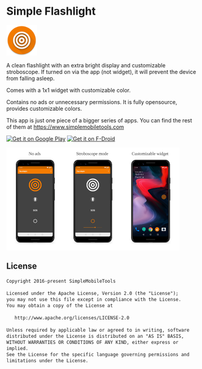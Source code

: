 # Simple Flashlight
<img alt="Logo" src="app/src/main/res/mipmap-xxxhdpi/ic_launcher.png" width="80">

A clean flashlight with an extra bright display and customizable stroboscope. If turned on via the app (not widget), it will prevent the device from falling asleep.

Comes with a 1x1 widget with customizable color.

Contains no ads or unnecessary permissions. It is fully opensource, provides customizable colors.

This app is just one piece of a bigger series of apps. You can find the rest of them at https://www.simplemobiletools.com

<a href='https://play.google.com/store/apps/details?id=com.simplemobiletools.flashlight'><img src='https://simplemobiletools.com/assets/images/google-play.png' alt='Get it on Google Play' height=45/></a>
<a href='https://f-droid.org/packages/com.simplemobiletools.flashlight'><img src='https://simplemobiletools.com/assets/images/f-droid.png' alt='Get it on F-Droid' height=45 ></a>

<div style="display:flex;">
<img alt="App image" src="fastlane/metadata/android/en-US/images/phoneScreenshots/app.jpg" width="30%">
<img alt="App image" src="fastlane/metadata/android/en-US/images/phoneScreenshots/app_2.jpg" width="30%">
<img alt="App image" src="fastlane/metadata/android/en-US/images/phoneScreenshots/app_3.jpg" width="30%">
</div>

License
-------
    Copyright 2016-present SimpleMobileTools
    
    Licensed under the Apache License, Version 2.0 (the "License");
    you may not use this file except in compliance with the License.
    You may obtain a copy of the License at
    
       http://www.apache.org/licenses/LICENSE-2.0
    
    Unless required by applicable law or agreed to in writing, software
    distributed under the License is distributed on an "AS IS" BASIS,
    WITHOUT WARRANTIES OR CONDITIONS OF ANY KIND, either express or implied.
    See the License for the specific language governing permissions and
    limitations under the License.
